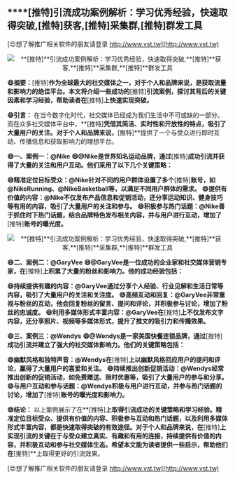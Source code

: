 ## ****[推特]**引流成功案例解析：学习优秀经验，快速取得突破,**[推特]**获客,**[推特]**采集群,**[推特]**群发工具**

[😍想了解推广相关软件的朋友请登录 http://www.vst.tw](http://www.vst.tw)

 <center><img src="https://vst.tw/MP4/tuiguang/png/1.png" alt="**[推特]**引流成功案例解析：学习优秀经验，快速取得突破,**[推特]**获客,**[推特]**采集群,**[推特]**群发工具"></center>

**😄摘要：**[推特]**作为全球最大的社交媒体之一，对于个人和品牌来说，是获取流量和影响力的绝佳平台。本文将介绍一些成功的**[推特]**引流案例，探讨其背后的关键因素和学习经验，帮助读者在**[推特]**上快速实现突破。**

**😄引言：**
在当今数字化时代，社交媒体已经成为我们生活中不可或缺的一部分。而在众多社交媒体平台中，**[推特]**凭借其简洁、实时性和开放性的特点，吸引了大量用户的关注。对于个人和品牌来说，**[推特]**提供了一个与受众进行即时互动、传播信息和获取影响力的理想平台。

**😄一、案例一：@Nike**
**😄@Nike是世界知名运动品牌，通过**[推特]**成功引流并获得了大量的关注和用户互动。他们采用了以下几个关键策略：**

**😄精准定位目标受众：@Nike针对不同的用户群体设置了多个**[推特]**账号，如@NikeRunning、@NikeBasketball等，以满足不同用户群体的需求。**
**😄提供有价值的内容：@Nike不仅发布产品信息和促销活动，还分享运动知识、健身技巧等有用的内容，吸引了大量用户的关注和参与。**
**😄积极参与热门话题：@Nike善于抓住时下热门话题，结合品牌特色发布相关内容，并与用户进行互动，增加了**[推特]**账号的曝光度。**

 <center><img src="https://vst.tw/MP4/tuiguang/png/5.png" alt="**[推特]**引流成功案例解析：学习优秀经验，快速取得突破,**[推特]**获客,**[推特]**采集群,**[推特]**群发工具"></center>

**😄二、案例二：@GaryVee**
**😄@GaryVee是一位成功的企业家和社交媒体营销专家，在**[推特]**上积累了大量的粉丝和影响力。他的成功经验包括：**

**😄持续提供有趣的内容：@GaryVee通过分享个人经验、行业见解和生活日常等内容，吸引了大量用户的关注和关注度。**
**😄高频互动和回复：@GaryVee非常重视与粉丝的互动，他会回复粉丝的留言、提问和评论，并积极参与讨论，增加了粉丝的忠诚度。**
**😄利用多媒体形式丰富内容：@GaryVee在**[推特]**上不仅发布文字内容，还分享照片、视频等多媒体形式，提升了推文的吸引力和传播效果。**

**😄三、案例三：@Wendys**
**😄@Wendys是一家美国快餐连锁品牌，通过**[推特]**成功引流并建立了强大的社交媒体影响力。他们的关键策略包括：**

**😄幽默风格和独特声音：@Wendys在**[推特]**上以幽默风格回应用户的提问和评论，赢得了大量用户的喜爱和关注。**
**😄持续推出创新促销活动：@Wendys经常推出创新的促销活动，如免费赠送、限时优惠等，吸引了大量用户的参与和分享。**
**😄与用户互动和参与话题：@Wendys积极与用户进行互动，并参与热门话题的讨论，增加了**[推特]**账号的曝光度和影响力。**

**😄结论：**
以上案例展示了在**[推特]**上取得引流成功的关键策略和学习经验。精准定位目标受众、提供有价值的内容、积极参与互动和热门话题，以及利用多媒体形式丰富内容，都是快速取得突破的有效途径。对于个人和品牌来说，在**[推特]**上实现引流的关键在于与受众建立真实、有趣和有用的连接，持续提供有价值的内容，并积极互动和参与社交媒体生态。希望本文能为读者提供一些启示，帮助他们在**[推特]**上取得更好的引流效果。

[😍想了解推广相关软件的朋友请登录 http://www.vst.tw](http://www.vst.tw)



